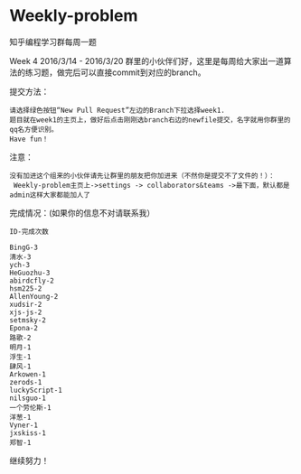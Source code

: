 # Weekly-problem
知乎编程学习群每周一题


 Week 4 2016/3/14 - 2016/3/20
群里的小伙伴们好，这里是每周给大家出一道算法的练习题，做完后可以直接commit到对应的branch。


提交方法：

    请选择绿色按钮“New Pull Request”左边的Branch下拉选择week1.
    题目就在week1的主页上，做好后点击刚刚选branch右边的newfile提交，名字就用你群里的qq名方便识别。
	Have fun！


注意：

	没有加进这个组来的小伙伴请先让群里的朋友把你加进来（不然你是提交不了文件的！）：
	 Weekly-problem主页上->settings -> collaborators&teams ->最下面，默认都是admin这样大家都能加人了
	 
完成情况：(如果你的信息不对请联系我）
	
	ID-完成次数
	
	BingG-3
	清水-3
	ych-3
	HeGuozhu-3
	abirdcfly-2
	hsm225-2
	AllenYoung-2
	xudsir-2
	xjs-js-2
	setmsky-2
	Epona-2
	路歌-2
	明月-1
	浮生-1
	肆风-1
	Arkowen-1
	zerods-1
	luckyScript-1
	nilsguo-1
	一个劳伦斯-1
	洋葱-1
	Vyner-1
	jxskiss-1
	郑智-1
继续努力！

